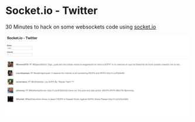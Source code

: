 Socket.io - Twitter
===================

30 Minutes to hack on some websockets code using [socket.io](http://socket.io/ "Socket IO")

![Stop SOPA](http://github.com/nicovalencia/websockets-twitter/raw/master/screen-shot.png "Stop SOPA!")
